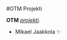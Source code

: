 #OTM Projekti

**OTM** [*projekti*](https://github.com/magael/otm-harjoitustyo).
* Mikael Jaakkola :sparkles:
